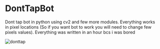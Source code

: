 # DontTapBot
Dont tap bot in python using cv2 and few more modules. 
Everything works in pixel locations (So if you want bot to work you will need to change few pixels values).
Everything was written in an hour bcs i was bored

![donttap](https://user-images.githubusercontent.com/38659818/189478941-bb0bc222-ebef-4dbc-a260-28bf09dc4574.png)
